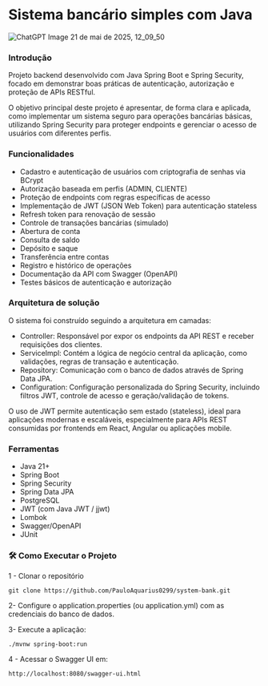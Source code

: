 # Sistema bancário simples com Java 
![ChatGPT Image 21 de mai  de 2025, 12_09_50](https://github.com/user-attachments/assets/c3028304-6d55-4521-be52-00eef9b357c4)

### Introdução 
Projeto backend desenvolvido com Java Spring Boot e Spring Security, focado em demonstrar boas práticas de autenticação, autorização e proteção de APIs RESTful. 

O objetivo principal deste projeto é apresentar, de forma clara e aplicada, como implementar um sistema seguro para operações bancárias básicas, utilizando Spring Security para proteger endpoints e gerenciar o acesso de usuários com diferentes perfis.

### Funcionalidades
* Cadastro e autenticação de usuários com criptografia de senhas via BCrypt
* Autorização baseada em perfis (ADMIN, CLIENTE)
* Proteção de endpoints com regras específicas de acesso
* Implementação de JWT (JSON Web Token) para autenticação stateless
* Refresh token para renovação de sessão
* Controle de transações bancárias (simulado)
* Abertura de conta
* Consulta de saldo
* Depósito e saque
* Transferência entre contas
* Registro e histórico de operações
* Documentação da API com Swagger (OpenAPI)
* Testes básicos de autenticação e autorização
### Arquitetura de solução 
O sistema foi construído seguindo a arquitetura em camadas:

* Controller: Responsável por expor os endpoints da API REST e receber requisições dos clientes.
* ServiceImpl: Contém a lógica de negócio central da aplicação, como validações, regras de transação e autenticação.
* Repository: Comunicação com o banco de dados através de Spring Data JPA.
* Configuration: Configuração personalizada do Spring Security, incluindo filtros JWT, controle de acesso e geração/validação de tokens.

O uso de JWT permite autenticação sem estado (stateless), ideal para aplicações modernas e escaláveis, especialmente para APIs REST consumidas por frontends em React, Angular ou aplicações mobile.
### Ferramentas
* Java 21+
* Spring Boot
* Spring Security
* Spring Data JPA
* PostgreSQL
* JWT (com Java JWT / jjwt)
* Lombok
* Swagger/OpenAPI
* JUnit
### 🛠️ Como Executar o Projeto
1 - Clonar o repositório
```
git clone https://github.com/PauloAquarius0299/system-bank.git
```
2- Configure o application.properties (ou application.yml) com as credenciais do banco de dados.

3- Execute a aplicação:
```
./mvnw spring-boot:run
```
4 - Acessar o Swagger UI em:
```
http://localhost:8080/swagger-ui.html
```
